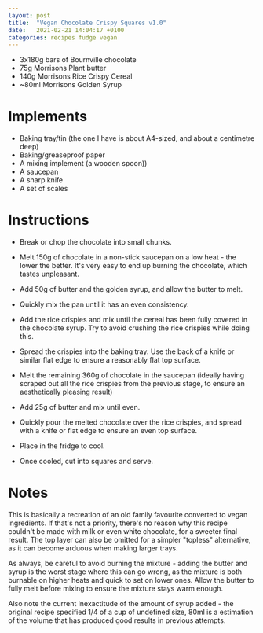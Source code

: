 ```yaml
---
layout: post
title:  "Vegan Chocolate Crispy Squares v1.0"
date:   2021-02-21 14:04:17 +0100
categories: recipes fudge vegan
---
```



* 3x180g bars of Bournville chocolate
* 75g Morrisons Plant butter
* 140g Morrisons Rice Crispy Cereal
* ~80ml Morrisons Golden Syrup

# Implements


* Baking tray/tin (the one I have is about A4-sized, and about a centimetre deep)
* Baking/greaseproof paper
* A mixing implement (a wooden spoon))
* A saucepan
* A sharp knife
* A set of scales

# Instructions

* Break or chop the chocolate into small chunks.

* Melt 150g of chocolate in a non-stick saucepan on a low heat - the lower the better. It's very easy to end up burning the chocolate, which tastes unpleasant.

* Add 50g of butter and the golden syrup, and allow the butter to melt.

* Quickly mix the pan until it has an even consistency. 

* Add the rice crispies and mix until the cereal has been fully covered in the chocolate syrup. Try to avoid crushing the rice crispies while doing this.

* Spread the crispies into the baking tray. Use the back of a knife or similar flat edge to ensure a reasonably flat top surface.

* Melt the remaining 360g of chocolate in the saucepan (ideally having scraped out all the rice crispies from the previous stage, to ensure an aesthetically pleasing result)

* Add 25g of butter and mix until even.

* Quickly pour the melted chocolate over the rice crispies, and spread with a knife or flat edge to ensure an even top surface.

* Place in the fridge to cool.

* Once cooled, cut into squares and serve.

# Notes

This is basically a recreation of an old family favourite converted to vegan ingredients. If that's not a priority, there's no reason why this recipe couldn't be made with milk or even white chocolate, for a sweeter final result. The top layer can also be omitted for a simpler "topless" alternative, as it can become arduous when making larger trays.

As always, be careful to avoid burning the mixture - adding the butter and syrup is the worst stage where this can go wrong, as the mixture is both burnable on higher heats and quick to set on lower ones. Allow the butter to fully melt before mixing to ensure the mixture stays warm enough.

Also note the current inexactitude of the amount of syrup added - the original recipe specified 1/4 of a cup of undefined size, 80ml is a estimation of the volume that has produced good results in previous attempts.
